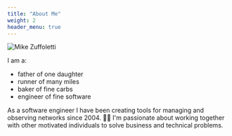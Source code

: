 ```yaml
---
title: "About Me"
weight: 2
header_menu: true
---
```



![Mike Zuffoletti](images/headshot-bonneville.jpg)

I am a:
- father of one daughter
- runner of many miles
- baker of fine carbs
- engineer of fine software


As a software engineer I have been creating tools for managing and observing networks since 2004. 🧙‍♂️
I'm passionate about working together with other motivated individuals to solve business and technical problems.

